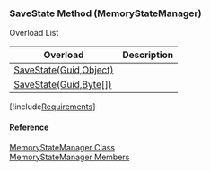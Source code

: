 ﻿### SaveState Method (MemoryStateManager)

Overload List

| Overload | Description |
| --- | --- |
| [SaveState(Guid,Object)](FChoice.Common~FChoice.Common.State.MemoryStateManager~SaveState(Guid,Object).md) |   |
| [SaveState(Guid,Byte\[\])](FChoice.Common~FChoice.Common.State.MemoryStateManager~SaveState(Guid,Byte[]).md) |   |

[!include[Requirements](../partials/requirements.md)]



#### Reference

[MemoryStateManager Class](FChoice.Common~FChoice.Common.State.MemoryStateManager.md)  
[MemoryStateManager Members](FChoice.Common~FChoice.Common.State.MemoryStateManager_members.md)